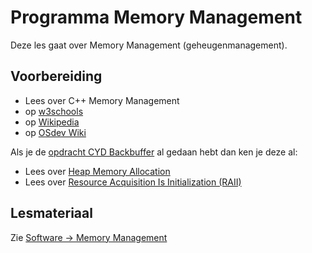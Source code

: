 # Programma Memory Management

Deze les gaat over Memory Management (geheugenmanagement).

## Voorbereiding

- Lees over C++ Memory Management
- op [w3schools](https://www.w3schools.com/cpp/cpp_memory_management.asp)
- op [Wikipedia](https://en.wikipedia.org/wiki/Memory_management)
- op [OSdev Wiki](https://wiki.osdev.org/Memory_management)

Als je de [opdracht CYD Backbuffer](programma-CYD-backbuffer.md) al gedaan hebt dan ken je deze al:
- Lees over [Heap Memory Allocation](https://docs.espressif.com/projects/esp-idf/en/stable/esp32/api-reference/system/mem_alloc.html)
- Lees over [Resource Acquisition Is Initialization (RAII)](https://en.cppreference.com/w/cpp/language/raii.html)

## Lesmateriaal

Zie [Software -> Memory Management](../../software/memory-management/memory-management.md)
